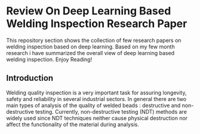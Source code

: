 # Review On Deep Learning Based Welding Inspection Research Paper

This repository section shows the collection of few research papers on welding inspection based on deep learning. Based on my few month research i have summarized the overall view of deep learning based welding inspection. Enjoy Reading!


## Introduction

Welding quality inspection is a very important task for assuring longevity, safety and reliability in several industrial sectors. In general there are two main types of analysis of the quality of welded beads : destructive and non-destructive testing. Currently, non-destructive testing (NDT) methods are widely used since NDT techniques neither cause physical destruction nor affect the functionality of the material during analysis. 

 


